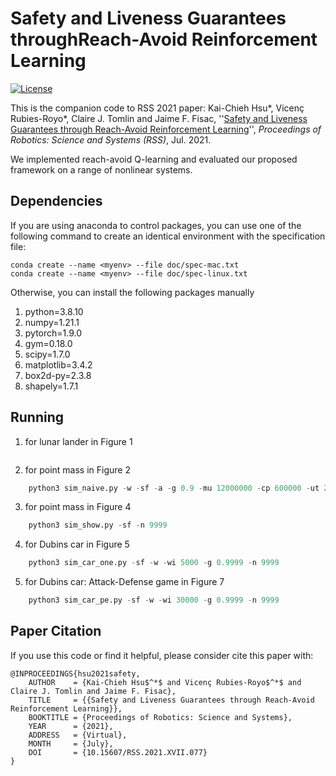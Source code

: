 # Safety and Liveness Guarantees throughReach-Avoid Reinforcement Learning
[![License](https://img.shields.io/badge/license-BSD-blue.svg)](LICENSE)

This is the companion code to RSS 2021 paper:
Kai-Chieh Hsu\*, Vicenç Rubies-Royo\*, Claire J. Tomlin and Jaime F. Fisac,
''[Safety and Liveness Guarantees through Reach-Avoid Reinforcement Learning](https://roboticsconference.org/program/papers/077/)'',
*Proceedings of Robotics: Science and Systems (RSS)*, Jul. 2021.

We implemented reach-avoid Q-learning and evaluated our proposed framework on a
range of nonlinear systems.

## Dependencies
If you are using anaconda to control packages, you can use one of the following
command to create an identical environment with the specification file:
```
conda create --name <myenv> --file doc/spec-mac.txt
conda create --name <myenv> --file doc/spec-linux.txt
```
Otherwise, you can install the following packages manually
1. python=3.8.10
2. numpy=1.21.1
3. pytorch=1.9.0
4. gym=0.18.0
5. scipy=1.7.0
6. matplotlib=3.4.2
7. box2d-py=2.3.8
8. shapely=1.7.1

## Running
1. for lunar lander in Figure 1
```python
```
2. for point mass in Figure 2
```python
    python3 sim_naive.py -w -sf -a -g 0.9 -mu 12000000 -cp 600000 -ut 20 -n anneal
```
3. for point mass in Figure 4
```python
    python3 sim_show.py -sf -n 9999
```
4. for Dubins car in Figure 5
```python
    python3 sim_car_one.py -sf -w -wi 5000 -g 0.9999 -n 9999
```
5. for Dubins car: Attack-Defense game in Figure 7
```python
    python3 sim_car_pe.py -sf -w -wi 30000 -g 0.9999 -n 9999
```

## Paper Citation
If you use this code or find it helpful, please consider cite this paper with:
```
@INPROCEEDINGS{hsu2021safety,
    AUTHOR    = {Kai-Chieh Hsu$^*$ and Vicenç Rubies-Royo$^*$ and Claire J. Tomlin and Jaime F. Fisac},
    TITLE     = {{Safety and Liveness Guarantees through Reach-Avoid Reinforcement Learning}},
    BOOKTITLE = {Proceedings of Robotics: Science and Systems},
    YEAR      = {2021},
    ADDRESS   = {Virtual},
    MONTH     = {July},
    DOI       = {10.15607/RSS.2021.XVII.077}
}
```